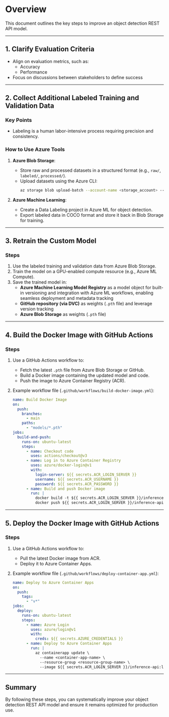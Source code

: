 # Overview
This document outlines the key steps to improve an object detection REST API model.

---

## **1. Clarify Evaluation Criteria**
- Align on evaluation metrics, such as:
  - Accuracy
  - Performance
- Focus on discussions between stakeholders to define success

---

## **2. Collect Additional Labeled Training and Validation Data**
### **Key Points**
- Labeling is a human labor-intensive process requiring precision and consistency.

### **How to Use Azure Tools**
1. **Azure Blob Storage**:
   - Store raw and processed datasets in a structured format (e.g., `raw/`, `labeled/`, `processed/`).
   - Upload datasets using the Azure CLI:
     ```bash
     az storage blob upload-batch --account-name <storage_account> --destination <container_name> --source data/raw/images
     ```

2. **Azure Machine Learning**:
   - Create a Data Labeling project in Azure ML for object detection.
   - Export labeled data in COCO format and store it back in Blob Storage for training.

---

## **3. Retrain the Custom Model**
### **Steps**
1. Use the labeled training and validation data from Azure Blob Storage.
2. Train the model on a GPU-enabled compute resource (e.g., Azure ML Compute).
3. Save the trained model in:
    - **Azure Machine Learning Model Registry** as a model object for built-in versioning and integration with Azure ML workflows, enabling seamless deployment and metadata tracking
    - **GitHub repository (via DVC)** as weights (`.pth` file) and leverage version tracking
    - **Azure Blob Storage** as weights (`.pth` file)

---

## **4. Build the Docker Image with GitHub Actions**
### **Steps**
1. Use a GitHub Actions workflow to:
   - Fetch the latest `.pth` file from Azure Blob Storage or GitHub.
   - Build a Docker image containing the updated model and code.
   - Push the image to Azure Container Registry (ACR).

2. Example workflow file (`.github/workflows/build-docker-image.yml`):
   ```yaml
   name: Build Docker Image
   on:
     push:
       branches:
         - main
       paths:
         - "models/*.pth"
   jobs:
     build-and-push:
       runs-on: ubuntu-latest
       steps:
         - name: Checkout code
           uses: actions/checkout@v3
         - name: Log in to Azure Container Registry
           uses: azure/docker-login@v1
           with:
             login-server: ${{ secrets.ACR_LOGIN_SERVER }}
             username: ${{ secrets.ACR_USERNAME }}
             password: ${{ secrets.ACR_PASSWORD }}
         - name: Build and push Docker image
           run: |
             docker build -t ${{ secrets.ACR_LOGIN_SERVER }}/inference-api:latest .
             docker push ${{ secrets.ACR_LOGIN_SERVER }}/inference-api:latest
   ```

---

## **5. Deploy the Docker Image with GitHub Actions**
### **Steps**
1. Use a GitHub Actions workflow to:
   - Pull the latest Docker image from ACR.
   - Deploy it to Azure Container Apps.

2. Example workflow file (`.github/workflows/deploy-container-app.yml`):
   ```yaml
   name: Deploy to Azure Container Apps
   on:
     push:
       tags:
         - "v*"
   jobs:
     deploy:
       runs-on: ubuntu-latest
       steps:
         - name: Azure Login
           uses: azure/login@v1
           with:
             creds: ${{ secrets.AZURE_CREDENTIALS }}
         - name: Deploy to Azure Container Apps
           run: |
             az containerapp update \
               --name <container-app-name> \
               --resource-group <resource-group-name> \
               --image ${{ secrets.ACR_LOGIN_SERVER }}/inference-api:latest
   ```

---

## **Summary**
By following these steps, you can systematically improve your object detection REST API model and ensure it remains optimized for production use.